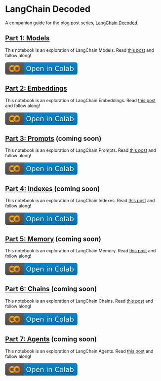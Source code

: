 # LangChain Decoded
A companion guide for the blog post series, [LangChain Decoded](https://alphasec.io/langchain-decoded-the-muggles-guide-to-langchain). 

## [Part 1: Models](notebooks/langchain_decoded_1_models.ipynb)
This notebook is an exploration of LangChain Models. Read [this post](https://alphasec.io/langchain-decoded-part-1-models) and follow along!

[![Open In Colab](images/colab.svg)](https://colab.research.google.com/github/alphasecio/langchain-decoded/blob/main/langchain_decoded_1_models.ipynb)

## [Part 2: Embeddings](notebooks/langchain_decoded_2_embeddings.ipynb)
This notebook is an exploration of LangChain Embeddings. Read [this post](https://alphasec.io/langchain-decoded-part-2-embeddings) and follow along!

[![Open In Colab](images/colab.svg)](https://colab.research.google.com/github/alphasecio/langchain-decoded/blob/main/langchain_decoded_2_embeddings.ipynb)

## [Part 3: Prompts](notebooks/langchain_decoded_3_prompts.ipynb) (coming soon)
This notebook is an exploration of LangChain Prompts. Read [this post](https://alphasec.io/langchain-decoded-part-3-prompts) and follow along!

[![Open In Colab](images/colab.svg)](https://colab.research.google.com/github/alphasecio/langchain-decoded/blob/main/langchain_decoded_3_prompts.ipynb)

## [Part 4: Indexes](notebooks/langchain_decoded_4_indexes.ipynb) (coming soon)
This notebook is an exploration of LangChain Indexes. Read [this post](https://alphasec.io/langchain-decoded-part-4-indexes) and follow along!

[![Open In Colab](images/colab.svg)](https://colab.research.google.com/github/alphasecio/langchain-decoded/blob/main/langchain_decoded_4_indexes.ipynb)

## [Part 5: Memory](notebooks/langchain_decoded_5_memory.ipynb) (coming soon)
This notebook is an exploration of LangChain Memory. Read [this post](https://alphasec.io/langchain-decoded-part-5-memory) and follow along!

[![Open In Colab](images/colab.svg)](https://colab.research.google.com/github/alphasecio/langchain-decoded/blob/main/langchain_decoded_5_memory.ipynb)

## [Part 6: Chains](notebooks/langchain_decoded_6_chains.ipynb) (coming soon)
This notebook is an exploration of LangChain Chains. Read [this post](https://alphasec.io/langchain-decoded-part-6-chains) and follow along!

[![Open In Colab](images/colab.svg)](https://colab.research.google.com/github/alphasecio/langchain-decoded/blob/main/langchain_decoded_6_chains.ipynb)

## [Part 7: Agents](notebooks/langchain_decoded_7_agents.ipynb) (coming soon)
This notebook is an exploration of LangChain Agents. Read [this post](https://alphasec.io/langchain-decoded-part-7-agents) and follow along!

[![Open In Colab](images/colab.svg)](https://colab.research.google.com/github/alphasecio/langchain-decoded/blob/main/langchain_decoded_7_agents.ipynb)
